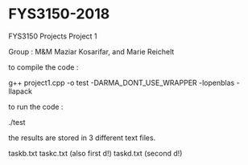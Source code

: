 # FYS3150-2018
FYS3150 Projects
Project 1

Group : M&M 
Maziar Kosarifar, and Marie Reichelt

to compile the code : 

g++ project1.cpp -o test -DARMA_DONT_USE_WRAPPER -lopenblas -llapack

to run the code :

./test


the results are stored in 3 different text files.

taskb.txt
taskc.txt (also first d!)
taskd.txt (second d!)

